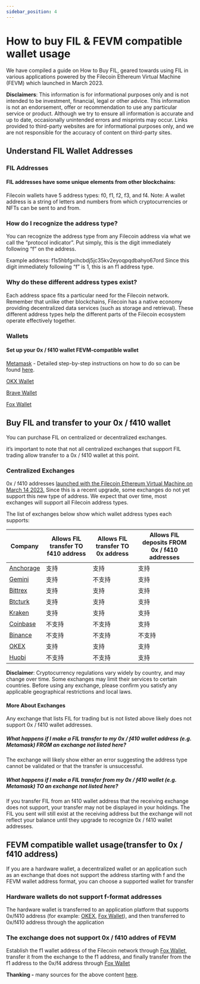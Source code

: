 ```yaml
---
sidebar_position: 4
---
```


# How to buy FIL & FEVM compatible wallet usage

We have compiled a guide on How to Buy FIL, geared towards using FIL in various applications powered by the Filecoin Ethereum Virtual Machine (FEVM) which launched in March 2023.

**Disclaimers**: This information is for informational purposes only and is not intended to be investment, financial, legal or other advice. This information is not an endorsement, offer or recommendation to use any particular service or product. Although we try to ensure all information is accurate and up to date, occasionally unintended errors and misprints may occur. Links provided to third-party websites are for informational purposes only, and we are not responsible for the accuracy of content on third-party sites.

## Understand FIL Wallet Addresses

### FIL Addresses

#### FIL addresses have some unique elements from other blockchains:

Filecoin wallets have 5 address types: f0, f1, f2, f3, and f4. Note: A wallet address is a string of letters and numbers from which cryptocurrencies or NFTs can be sent to and from.

### How do I recognize the address type?

You can recognize the address type from any Filecoin address via what we call the “protocol indicator”. Put simply, this is the digit immediately following “f” on the address.

Example address: f1s5hbfgxihcbdj5jc35kv2eyoqpqdbahyo67ord
Since this digit immediately following “f” is 1, this is an f1 address type.

### Why do these different address types exist?

Each address space fits a particular need for the Filecoin network. Remember that unlike other blockchains, Filecoin has a native economy providing decentralized data services (such as storage and retrieval). These different address types help the different parts of the Filecoin ecosystem operate effectively together.

### Wallets

#### Set up your 0x / f410 wallet FEVM-compatible wallet

[Metamask](https://metamask.io) - Detailed step-by-step instructions on how to do so can be found [here](https://docs.filecoin.io/networks/mainnet/add-to-metamask/).

[OKX Wallet](https://www.okx.com/cn/web3)

[Brave Wallet](https://brave.com/zh/wallet/)

[Fox Wallet](https://foxwallet.com/)

## Buy FIL and transfer to your 0x / f410 wallet

You can purchase FIL on centralized or decentralized exchanges.

it’s important to note that not all centralized exchanges that support FIL trading allow transfer to a 0x / f410 wallet at this point.

### Centralized Exchanges

0x / f410 addresses [launched with the Filecoin Ethereum Virtual Machine on March 14 2023.](https://filecoin.io/blog/posts/fvm-is-live-on-mainnet/) Since this is a recent upgrade, some exchanges do not yet support this new type of address. We expect that over time, most exchanges will support all Filecoin address types.


The list of exchanges below show which wallet address types each supports:

| Company                                                                                 | Allows FIL transfer TO f410 address | Allows FIL transfer TO 0x address | Allows FIL deposits FROM 0x / f410 addresses |
|-----------------------------------------------------------------------------------------|-------------------------------------|-----------------------------------|----------------------------------------------|
| [Anchorage](https://www.anchorage.com/insights/filecoin-lending-with-anchorage-digital) | 支持                                 | 支持                                | 支持                                           |
| [Gemini](https://www.gemini.com/prices/filecoin)                                        | 支持                                 | 不支持                               | 支持                                           |
| [Bittrex](https://global.bittrex.com/)                                                  | 支持                                 | 支持                                | 支持                                           |
| [Btcturk](https://www.btcturk.com/)                                                     | 支持                                 | 支持                                | 支持                                           |
| [Kraken](https://www.kraken.com/)                                                       | 支持                                 | 支持                                | 支持                                           |
| [Coinbase](https://www.coinbase.com/price/filecoin)                                     | 不支持                                | 不支持                               | 支持                                           |
| [Binance](https://www.binance.com/en/price/filecoin)                                    | 不支持                                | 不支持                               | 不支持                                          |
| [OKEX](https://www.okx.com/cn/markets/prices/filecoin-fil)                              | 支持                                  | 支持                                | 支持                                           |
| [Huobi](https://www.huobi.com/zh-hk/crypto/buy-FIL/)                                    | 不支持                                 | 不支持                               | 支持                                           |

**Disclaimer**: Cryptocurrency regulations vary widely by country, and may change over time. Some exchanges may limit their services to certain countries. Before using any exchange, please confirm you satisfy any applicable geographical restrictions and local laws.

#### More About Exchanges

Any exchange that lists FIL for trading but is not listed above likely does not support 0x / f410 wallet addresses.

##### What happens if I make a FIL transfer to my 0x / f410 wallet address (e.g. Metamask) FROM an exchange not listed here?

The exchange will likely show either an error suggesting the address type cannot be validated or that the transfer is unsuccessful.

##### What happens if I make a FIL transfer from my 0x / f410 wallet (e.g. Metamask) TO an exchange not listed here?

If you transfer FIL from an f410 wallet address that the receiving exchange does not support, your transfer may not be displayed in your holdings. The FIL you sent will still exist at the receiving address but the exchange will not reflect your balance until they upgrade to recognize 0x / f410 wallet addresses.


## FEVM compatible wallet usage(transfer to 0x / f410 address)

If you are a hardware wallet, a decentralized wallet or an application such as an exchange that does not support the address starting with f and the FEVM wallet address format, you can choose a supported wallet for transfer

### Hardware wallets do not support f-format addresses

The hardware wallet is transferred to an application platform that supports 0x/f410 address (for example: [OKEX](https://www.okx.com/cn/markets/prices/filecoin-fil), [Fox Wallet](https://foxwallet.com/)), and then transferred to 0x/f410 address through the application

### The exchange does not support 0x / f410 addres of FEVM

Establish the f1 wallet address of the Filecoin network through [Fox Wallet](https://foxwallet.com/), transfer it from the exchange to the f1 address, and finally transfer from the f1 address to the 0x/f4 address through [Fox Wallet](https://foxwallet.com/)


**Thanking -** many sources for the above content [here](https://filecointldr.io/get-fil).